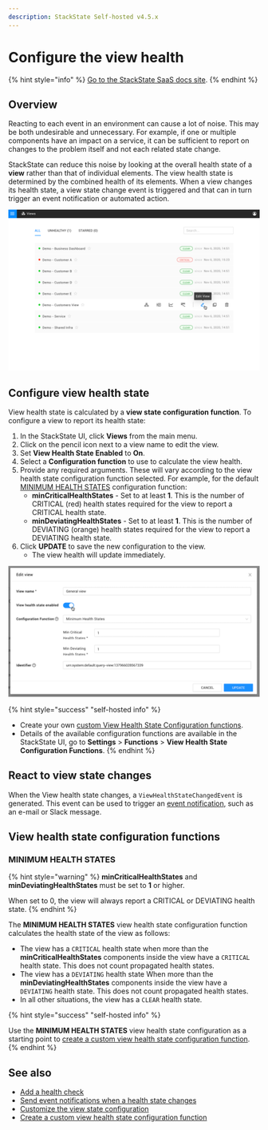 ```yaml
---
description: StackState Self-hosted v4.5.x
---
```


# Configure the view health

{% hint style="info" %}
[Go to the StackState SaaS docs site](https://docs.stackstate.com/v/stackstate-saas/).
{% endhint %}

## Overview

Reacting to each event in an environment can cause a lot of noise. This may be both undesirable and unnecessary. For example, if one or multiple components have an impact on a service, it can be sufficient to report on changes to the problem itself and not each related state change.

StackState can reduce this noise by looking at the overall health state of a **view** rather than that of individual elements. The view health state is determined by the combined health of its elements. When a view changes its health state, a view state change event is triggered and that can in turn trigger an event notification or automated action.

![Views list with view health state](../../.gitbook/assets/v45_views_list.png)

## Configure view health state

View health state is calculated by a **view state configuration function**. To configure a view to report its health state:

1. In the StackState UI, click **Views** from the main menu.
2. Click on the pencil icon next to a view name to edit the view.
3. Set **View Health State Enabled** to **On**.
4. Select a **Configuration function** to use to calculate the view health.
5. Provide any required arguments. These will vary according to the view health state configuration function selected. For example, for the default [MINIMUM HEALTH STATES](configure-view-health.md#minimum-health-states) configuration function:
   * **minCriticalHealthStates** - Set to at least **1**. This is the number of CRITICAL \(red\) health states required for the view to report a CRITICAL health state.
   * **minDeviatingHealthStates** - Set to at least **1**. This is the number of DEVIATING \(orange\) health states required for the view to report a DEVIATING health state.
6. Click **UPDATE** to save the new configuration to the view.
   * The view health will update immediately.

![Edit query view](../../.gitbook/assets/v45_edit_query_view.png)

{% hint style="success" "self-hosted info" %}

* Create your own [custom View Health State Configuration functions](../../develop/developer-guides/custom-functions/view-health-state-configuration-functions.md).
* Details of the available configuration functions are available in the StackState UI, go to **Settings** &gt; **Functions** &gt; **View Health State Configuration Functions**.
{% endhint %}

## React to view state changes

When the View health state changes, a `ViewHealthStateChangedEvent` is generated. This event can be used to trigger an [event notification](../metrics-and-events/event-notifications.md), such as an e-mail or Slack message.

## View health state configuration functions

### MINIMUM HEALTH STATES

{% hint style="warning" %}
**minCriticalHealthStates** and **minDeviatingHealthStates** must be set to **1** or higher.

When set to 0, the view will always report a CRITICAL or DEVIATING health state.
{% endhint %}

The **MINIMUM HEALTH STATES** view health state configuration function calculates the health state of the view as follows:

* The view has a `CRITICAL` health state when more than the **minCriticalHealthStates** components inside the view have a `CRITICAL` health state. This does not count propagated health states.
* The view has a `DEVIATING` health state When more than the **minDeviatingHealthStates** components inside the view have a `DEVIATING` health state. This does not count propagated health states.
* In all other situations, the view has a `CLEAR` health state.

{% hint style="success" "self-hosted info" %}

Use the **MINIMUM HEALTH STATES** view health state configuration as a starting point to [create a custom view health state configuration function](../../develop/developer-guides/custom-functions/view-health-state-configuration-functions.md#create-a-custom-view-health-state-configuration-function).
{% endhint %}

## See also

* [Add a health check](add-a-health-check.md)
* [Send event notifications when a health state changes](/use/stackstate-ui/views/manage-event-handlers.md)
* [Customize the view state configuration](../../develop/developer-guides/custom-functions/view-health-state-configuration-functions.md "StackState Self-Hosted only")
* [Create a custom view health state configuration function](../../develop/developer-guides/custom-functions/view-health-state-configuration-functions.md#create-a-custom-view-health-state-configuration-function "StackState Self-Hosted only")
